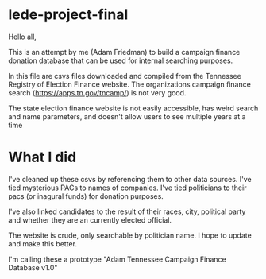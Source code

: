 # lede-project-final

Hello all, 

This is an attempt by me (Adam Friedman) to build a campaign finance donation database that can be used for internal searching purposes. 

In this file are csvs files downloaded and compiled from the Tennessee Registry of Election Finance website. The organizations campaign finance search (https://apps.tn.gov/tncamp/) is not very good.

The state election finance website is not easily accessible, has weird search and name parameters, and doesn't allow users to see multiple years at a time

# What I did

I've cleaned up these csvs by referencing them to other data sources. I've tied mysterious PACs to names of companies. I've tied politicians to their pacs (or inagural funds) for donation purposes.

I've also linked candidates to the result of their races, city, political party and whether they are an currently elected official. 

The website is crude, only searchable by politician name. I hope to update and make this better. 

I'm calling these a prototype "Adam Tennessee Campaign Finance Database v1.0"
